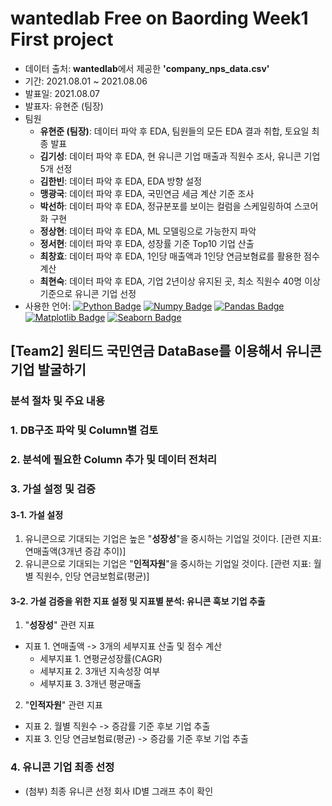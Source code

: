 # wantedlab Free on Baording Week1 First project
- 데이터 출처: **wantedlab**에서 제공한 **'company_nps_data.csv'**
- 기간: 2021.08.01 ~ 2021.08.06
- 발표일: 2021.08.07
- 발표자: 유현준 (팀장)
- 팀원  
  - **유현준 (팀장)**: 데이터 파악 후 EDA, 팀원들의 모든 EDA 결과 취합, 토요일 최종 발표  
  - **김기성**: 데이터 파악 후 EDA, 현 유니콘 기업 매출과 직원수 조사, 유니콘 기업 5개 선정
  - **김한빈**: 데이터 파악 후 EDA, EDA 방향 설정
  - **맹광국**: 데이터 파악 후 EDA, 국민연금 세금 계산 기준 조사
  - **박선하**: 데이터 파악 후 EDA, 정규분포를 보이는 컬럼을 스케일링하여 스코어화 구현
  - **정상현**: 데이터 파악 후 EDA, ML 모델링으로 가능한지 파악 
  - **정서현**: 데이터 파악 후 EDA, 성장률 기준 Top10 기업 산출 
  - **최창효**: 데이터 파악 후 EDA, 1인당 매출액과 1인당 연금보혐료를 활용한 점수 계산 
  - **최현숙**: 데이터 파악 후 EDA, 기업 2년이상 유지된 곳, 최소 직원수 40명 이상 기준으로 유니콘 기업 선정
- 사용한 언어: [![Python Badge](http://img.shields.io/badge/-Python%20-blue?style=flat-square&&logoColor=yellow&logo=python&link=https://www.python.org/)](https://www.python.org/) [![Numpy Badge](http://img.shields.io/badge/-Numpy%20-013243?style=flat-square&&logoColor=white&logo=numpy&link=https://numpy.org/)](https://numpy.org/) [![Pandas Badge](http://img.shields.io/badge/-Pandas%20-150458?style=flat-square&logoColor=white&logo=pandas&link=https://pandas.pydata.org/)](https://pandas.pydata.org/) [![Matplotlib Badge](http://img.shields.io/badge/-Matplotlib%20-2350A9?style=flat-square&logoColor=white&logo=matplotlib&link=https://matplotlib.org/)](https://matplotlib.org/) [![Seaborn Badge](http://img.shields.io/badge/-Seaborn%20-212E50?style=flat-square&logoColor=white&logo=seaborn&link=https://seaborn.pydata.org/)](https://seaborn.pydata.org/) 

## [Team2] 원티드 국민연금 DataBase를 이용해서 유니콘 기업 발굴하기 
### 분석 절차 및 주요 내용 
### 1. DB구조 파악 및 Column별 검토
### 2. 분석에 필요한 Column 추가 및 데이터 전처리 
### 3. 가설 설정 및 검증 
#### 3-1. 가설 설정 
1) 유니콘으로 기대되는 기업은 높은 "**성장성**"을 중시하는 기업일 것이다. [관련 지표: 연매출액(3개년 증감 추이)]
2) 유니콘으로 기대되는 기업은 "**인적자원**"을 중시하는 기업일 것이다. [관련 지표: 월별 직원수, 인당 연금보험료(평균)]
#### 3-2. 가설 검증을 위한 지표 설정 및 지표별 분석: 유니콘 훅보 기업 추출 
1) "**성장성**" 관련 지표 
  - 지표 1. 연매출액 -> 3개의 세부지표 산출 및 점수 계산
    - 세부지표 1. 연평균성장률(CAGR)
    - 세부지표 2. 3개년 지속성장 여부
    - 세부지표 3. 3개년 평균매출 
2) "**인적자원**" 관련 지표
  - 지표 2. 월별 직원수 -> 증감률 기준 후보 기업 추출
  - 지표 3. 인당 연금보험료(평균) -> 증감룰 기준 후보 기업 추출 
### 4. 유니콘 기업 최종 선정
- (첨부) 최종 유니콘 선정 회사 ID별 그래프 추이 확인
